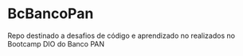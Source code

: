 # BcBancoPan
Repo destinado a desafios de código e aprendizado no realizados no Bootcamp DIO do Banco PAN
